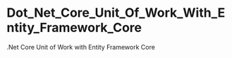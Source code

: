 # Dot_Net_Core_Unit_Of_Work_With_Entity_Framework_Core
.Net Core Unit of Work with Entity Framework Core
